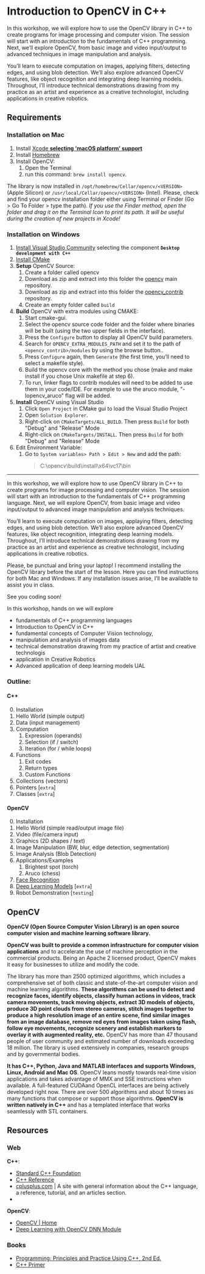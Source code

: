 # Introduction to OpenCV in C++

In this workshop, we will explore how to use the OpenCV library in C++ to create programs for image processing and computer vision. The session will start with an introduction to the fundamentals of C++ programming. Next, we’ll explore OpenCV, from basic image and video input/output to advanced techniques in image manipulation and analysis.

You’ll learn to execute computation on images, applying filters, detecting edges, and using blob detection. We’ll also explore advanced OpenCV features, like object recognition and integrating deep learning models. Throughout, I’ll introduce technical demonstrations drawing from my practice as an artist and experience as a creative technologist, including applications in creative robotics.


## Requirements

### Installation on Mac
1. Install [Xcode **selecting 'macOS platform' support**](https://developer.apple.com/xcode/)
2. Install [Homebrew](https://brew.sh/)
3. Install OpenCV:
   1. Open the Terminal
   2. run this command: `brew install opencv`.

The library is now installed in `/opt/homebrew/Cellar/opencv/<VERSION>` (Apple Silicon) or `/usr/local/Cellar/opencv/<VERSION>` (Intel).
Please, check and find your opencv installation folder either using Terminal or Finder (Go > Go To Folder > type the path). _If you use the Finder method, open the folder and drag it on the Terminal Icon to print its path. It will be useful during the creation of new projects in Xcode!_


### Installation on Windows

1. [Install Visual Studio Community](https://visualstudio.microsoft.com/thank-you-downloading-visual-studio/?sku=Community&channel=Release&version=VS2022&source=VSLandingPage&passive=false&cid=2030#installvs) selecting the component **`Desktop development with C++`**
2. [Install CMake](https://cmake.org/download/)
3. **Setup** OpenCV Source: 
   1. Create a folder called opencv
   2. Download as zip and extract into this folder the [opencv](https://github.com/opencv/opencv) main repository.
   3. Download as zip and extract into this folder the [opencv_contrib](https://github.com/opencv/opencv_contrib.git) repository.
   4. Create an empty folder called `build`
4. **Build** OpenCV with extra modules using CMAKE:
   1. Start cmake-gui.
   2. Select the opencv source code folder and the folder where binaries will be built (using the two upper fields in the interface).
   3. Press the `Configure` button to display all OpenCV build parameters.
   4. Search for `OPENCV_EXTRA_MODULES_PATH` and set it to the path of `<opencv_contrib>/modules` by using the browse button..
   5. Press `Configure` again, then `Generate` (the first time, you’ll need to select a makefile style).
   6. Build the opencv core with the method you chose (make and make install if you chose Unix makefile at step 6).
   7. To run, linker flags to contrib modules will need to be added to use them in your code/IDE. For example to use the aruco module, "-lopencv_aruco" flag will be added.
5. **Install** OpenCV using Visual Studio 
   1. Click `Open Project` in CMake gui to load the Visual Studio Project
   2.  Open `Solution Explorer`.
   3.  Right-click on `CMakeTargets/ALL_BUILD`. Then press `Build` for both "Debug" and "Release" Mode
   4.  Right-click on `CMakeTargets/INSTALL`. Then press `Build` for both "Debug" and "Release" Mode
6.  Edit Environment Variable:
    1. Go to `System variables> Path > Edit > New` and add the path:
        > C:\opencv\build\install\x64\vc17\bin


---
In this workshop, we will explore how to use OpenCV library in C++ to create programs for image processing and computer vision. The session will start with an introduction to the fundamentals of C++ programming language. Next, we will explore OpenCV, from basic image and video input/output to advanced image manipulation and analysis techniques.

You’ll learn to execute computation on images, applaying filters, detecting edges, and using blob detection. We’ll also explore advanced OpenCV features, like object recognition, integrating deep learning models. Throughout, I’ll introduce technical demonstrations drawing from my practice as an artist and experience as creative technologist, including applications in creative robotics.

Please, be punctual and bring your laptop! I recommend installing the OpenCV library before the start of the lesson. Here you can find instructions for both Mac and Windows. If any installation issues arise, I’ll be available to assist you in class.

See you coding soon!


In this workshop, hands on we will explore 
- fundamentals of C++ programming languages
- Introduction to OpenCV in C++
- fundamental concepts of Computer Vision technology, 
- manipulation and analysis of images data
- technical demonstration drawing from my practice of artist and creative technologis
- application in Creative Robotics
- Advanced application of deep learning models UAL

### Outline:
#### C++
0. Installation
1. Hello World (simple output)
2. Data (input management)
3. Computation 
   1. Expression (operands)
   2. Selection (if / switch)
   3. Iteration (for / while loops)
4. Functions
   1. Exit codes
   2. Return types
   3. Custom Functions
5. Collections (vectors)
6. Pointers [`extra`]
7. Classes [`extra`]

#### OpenCV
0. Installation
1. Hello World (simple read/output image file)
2. Video (file/camera input)
3. Graphics (2D shapes / text)
4. Image Manipulation (BW, blur, edge detection, segmentation)
5. Image Analysis (Blob Detection)
6. Applications/Examples
   1. Brightest spot (torch)
   2. Aruco (chess)
7. [Face Recognition](https://docs.opencv.org/4.x/da/d60/tutorial_face_main.html)
8. [Deep Learning Models](https://docs.opencv.org/4.x/d0/dd4/tutorial_dnn_face.html) [`extra`]
9. Robot Demonstration [`testing`]

## OpenCV
**OpenCV (Open Source Computer Vision Library) is an open source computer vision and machine learning software library.**

**OpenCV was built to provide a common infrastructure for computer vision applications** and to accelerate the use of machine perception in the commercial products. Being an Apache 2 licensed product, OpenCV makes it easy for businesses to utilize and modify the code.

The library has more than 2500 optimized algorithms, which includes a comprehensive set of both classic and state-of-the-art computer vision and machine learning algorithms. **These algorithms can be used to detect and recognize faces, identify objects, classify human actions in videos, track camera movements, track moving objects, extract 3D models of objects, produce 3D point clouds from stereo cameras, stitch images together to produce a high resolution image of an entire scene, find similar images from an image database, remove red eyes from images taken using flash, follow eye movements, recognize scenery and establish markers to overlay it with augmented reality, etc.** OpenCV has more than 47 thousand people of user community and estimated number of downloads exceeding 18 million. The library is used extensively in companies, research groups and by governmental bodies.

**It has C++, Python, Java and MATLAB interfaces and supports Windows, Linux, Android and Mac OS**. OpenCV leans mostly towards real-time vision applications and takes advantage of MMX and SSE instructions when available. A full-featured CUDAand OpenCL interfaces are being actively developed right now. There are over 500 algorithms and about 10 times as many functions that compose or support those algorithms. **OpenCV is written natively in C++** and has a templated interface that works seamlessly with STL containers.

## Resources
### Web
**C++**:
- [Standard C++ Foundation](https://isocpp.org/)
- [C++ Reference](https://en.cppreference.com/w/)
- [cplusplus.com](https://cplusplus.com/) | A site with general information about the C++ language, a reference, tutorial, and an articles section.
- 

**OpenCV**:
- [OpenCV | Home](https://opencv.org/)
- [Deep Learning with OpenCV DNN Module](https://learnopencv.com/deep-learning-with-opencvs-dnn-module-a-definitive-guide/)
### Books
- [Programming: Principles and Practice Using C++, 2nd Ed.](https://www.informit.com/store/programming-principles-and-practice-using-c-plus-plus-9780321992789)
- [C++ Primer](https://www.amazon.com/Primer-5th-Stanley-B-Lippman/dp/0321714113?s=books&ie=UTF8&qid=1343780237&sr=1-1&keywords=c%2B%2B+primer)
